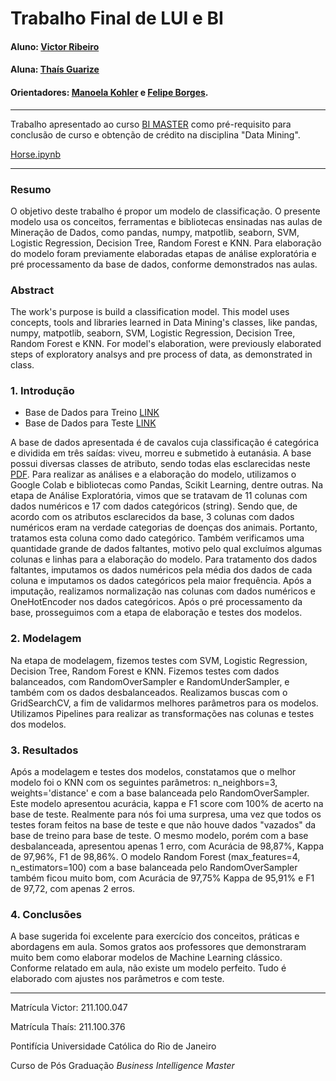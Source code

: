 <!-- antes de enviar a versão final, solicitamos que todos os comentários, colocados para orientação ao aluno, sejam removidos do arquivo -->
# Trabalho Final de LUI e BI

#### Aluno: [Victor Ribeiro](https://github.com/victorgrrtj)
#### Aluna: [Thaís Guarize](https://github.com/victorgrrtj)
#### Orientadores: [Manoela Kohler](https://github.com/manoelakohler) e [Felipe Borges](https://github.com/link_do_github).

---

Trabalho apresentado ao curso [BI MASTER](https://ica.puc-rio.ai/bi-master) como pré-requisito para conclusão de curso e obtenção de crédito na disciplina "Data Mining".

[Horse.ipynb](https://github.com/victorgrrtj/dmwork/blob/main/Horse.ipynb)

---

### Resumo

<!-- trocar o texto abaixo pelo resumo do trabalho, em português -->

O objetivo deste trabalho é propor um modelo de classificação. O presente modelo usa os conceitos, ferramentas e bibliotecas ensinadas nas aulas de Mineração de Dados, como pandas, numpy, matpotlib, seaborn, SVM, Logistic Regression, Decision Tree, Random Forest e KNN. Para elaboração do modelo foram previamente elaboradas etapas de análise exploratória e pré processamento da base de dados, conforme demonstrados nas aulas.

### Abstract <!-- Opcional! Caso não aplicável, remover esta seção -->

<!-- trocar o texto abaixo pelo resumo do trabalho, em inglês -->

The work's purpose is build a classification model. This model uses concepts, tools and libraries learned in Data Mining's classes, like pandas, numpy, matpotlib, seaborn, SVM, Logistic Regression, Decision Tree, Random Forest e KNN. For model's elaboration, were previously elaborated steps of exploratory analsys and pre process of data, as demonstrated in class.

### 1. Introdução

- Base de Dados para Treino [LINK](https://github.com/victorgrrtj/dmwork/blob/main/horsetrain.csv)
- Base de Dados para Teste [LINK](https://github.com/victorgrrtj/dmwork/blob/main/horsetest.csv)

A base de dados apresentada é de cavalos cuja classificação é categórica e dividida em três saídas: viveu, morreu e submetido à eutanásia. A base possui diversas classes de atributo, sendo todas elas esclarecidas neste [PDF](https://github.com/victorgrrtj/dmwork/blob/main/DataDict.pdf).
Para realizar as análises e a elaboração do modelo, utilizamos o Google Colab e bibliotecas como Pandas, Scikit Learning, dentre outras.
Na etapa de Análise Exploratória, vimos que se tratavam de 11 colunas com dados numéricos e 17 com dados categóricos (string). Sendo que, de acordo com os atributos esclarecidos da base, 3 colunas com dados numéricos eram na verdade categorias de doenças dos animais. Portanto, tratamos esta coluna como dado categórico. Também verificamos uma quantidade grande de dados faltantes, motivo pelo qual excluímos algumas colunas e linhas para a elaboração do modelo. Para tratamento dos dados faltantes, imputamos os dados numéricos pela média dos dados de cada coluna e imputamos os dados categóricos pela maior frequência. Após a imputação, realizamos normalização nas colunas com dados numéricos e OneHotEncoder nos dados categóricos.
Após o pré processamento da base, prosseguimos com a etapa de elaboração e testes dos modelos.

### 2. Modelagem

Na etapa de modelagem, fizemos testes com SVM, Logistic Regression, Decision Tree, Random Forest e KNN. Fizemos testes com dados balanceados, com RandomOverSampler e RandomUnderSampler, e também com os dados desbalanceados. Realizamos buscas com o GridSearchCV, a fim de validarmos melhores parâmetros para os modelos. Utilizamos Pipelines para realizar as transformações nas colunas e testes dos modelos.

### 3. Resultados

Após a modelagem e testes dos modelos, constatamos que o melhor modelo foi o KNN com os seguintes parâmetros: n_neighbors=3, weights='distance' e com a base balanceada pelo RandomOverSampler. Este modelo apresentou acurácia, kappa e F1 score com 100% de acerto na base de teste. Realmente para nós foi uma surpresa, uma vez que todos os testes foram feitos na base de teste e que não houve dados "vazados" da base de treino para base de teste. O mesmo modelo, porém com a base desbalanceada, apresentou apenas 1 erro, com Acurácia de 98,87%, Kappa de 97,96%, F1 de 98,86%.
O modelo Random Forest (max_features=4, n_estimators=100) com a base balanceada pelo RandomOverSampler também ficou muito bom, com Acurácia de 97,75% Kappa de 95,91% e F1 de 97,72, com apenas 2 erros.

### 4. Conclusões

A base sugerida foi excelente para exercício dos conceitos, práticas e abordagens em aula. Somos gratos aos professores que demonstraram muito bem como elaborar modelos de Machine Learning clássico. Conforme relatado em aula, não existe um modelo perfeito. Tudo é elaborado com ajustes nos parâmetros e com teste. 

---

Matrícula Victor: 211.100.047

Matrícula Thaís: 211.100.376

Pontifícia Universidade Católica do Rio de Janeiro

Curso de Pós Graduação *Business Intelligence Master*
